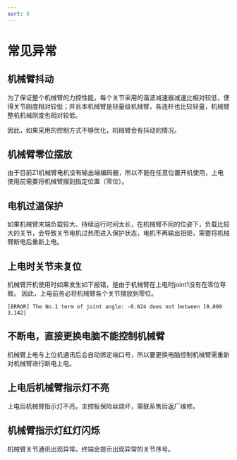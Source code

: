 ```yaml
---
sort: 6
---
```


# 常见异常

## 机械臂抖动

为了保证整个机械臂的力控性能，每个关节采用的谐波减速器减速比相对较低，使得关节刚度相对较低；并且本机械臂是轻量级机械臂，各连杆也比较轻量，机械臂整机机械刚度也相对较低。

因此，如果采用的控制方式不够优化，机械臂会有抖动的情况。

## 机械臂零位摆放

由于目前Z1机械臂电机没有输出端编码器，所以不能在任意位置开机使用，上电使用前需要将机械臂摆到指定位置（零位）。

## 电机过温保护

如果机械臂末端负载较大、持续运行时间太长，在机械臂不同的位姿下，负载比较大的关节，会导致关节电机过热而进入保护状态，电机不再输出扭矩，需要将机械臂断电后重新上电。

## 上电时关节未复位

机械臂开机使用时如果发生如下报错，是由于机械臂在上电时joint1没有在零位导致。
因此，上电前务必将机械臂各个关节摆放到零位。

```text
[ERROR] The No.1 term of joint angle: -0.024 does not between [0.000 3.142]
```

## 不断电，直接更换电脑不能控制机械臂

机械臂上电与上位机通讯后会自动绑定端口号，所以要更换电脑控制机械臂需重新对机械臂进行断电上电。

## 上电后机械臂指示灯不亮

上电后机械臂指示灯不亮，主控板保险丝烧坏，需联系售后返厂维修。

## 机械臂指示灯红灯闪烁

机械臂关节通讯出现异常。终端会提示出现异常的关节序号。
